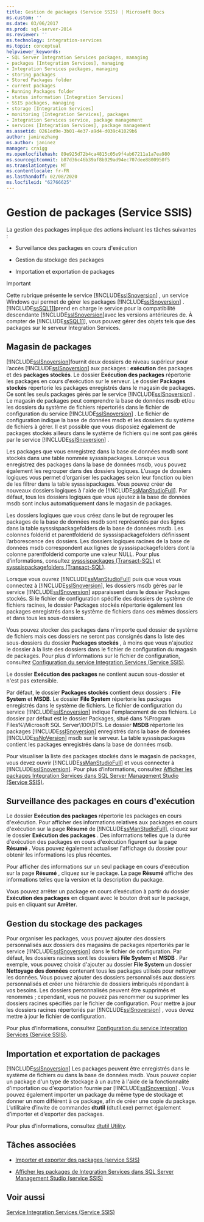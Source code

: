 ```yaml
---
title: Gestion de packages (Service SSIS) | Microsoft Docs
ms.custom: ''
ms.date: 03/06/2017
ms.prod: sql-server-2014
ms.reviewer: ''
ms.technology: integration-services
ms.topic: conceptual
helpviewer_keywords:
- SQL Server Integration Services packages, managing
- packages [Integration Services], managing
- Integration Services packages, managing
- storing packages
- Stored Packages folder
- current packages
- Running Packages folder
- status information [Integration Services]
- SSIS packages, managing
- storage [Integration Services]
- monitoring [Integration Services], packages
- Integration Services service, package management
- services [Integration Services], package management
ms.assetid: 0261ed9e-3b01-4e37-a9d4-d039c41029b6
author: janinezhang
ms.author: janinez
manager: craigg
ms.openlocfilehash: 89e925d72b4ca4815c05e9f4ab67211a1a7ea980
ms.sourcegitcommit: b87d36c46b39af8b929ad94ec707dee8800950f5
ms.translationtype: MT
ms.contentlocale: fr-FR
ms.lasthandoff: 02/08/2020
ms.locfileid: "62766625"
---
```

# <a name="package-management-ssis-service"></a>Gestion de packages (Service SSIS)
  La gestion des packages implique des actions incluant les tâches suivantes :  
  
-   Surveillance des packages en cours d'exécution  
  
-   Gestion du stockage des packages  
  
-   Importation et exportation de packages  
  
> [!IMPORTANT]  
>  Cette rubrique présente le service [!INCLUDE[ssISnoversion](../../includes/ssisnoversion-md.md)] , un service Windows qui permet de gérer les packages [!INCLUDE[ssISnoversion](../../includes/ssisnoversion-md.md)] . [!INCLUDE[ssSQL11](../../includes/sssql11-md.md)]prend en charge le service pour la compatibilité descendante [!INCLUDE[ssISnoversion](../../includes/ssisnoversion-md.md)]avec les versions antérieures de. À compter de [!INCLUDE[ssSQL11](../../includes/sssql11-md.md)], vous pouvez gérer des objets tels que des packages sur le serveur Integration Services.  
  
## <a name="package-store"></a>Magasin de packages  
 [!INCLUDE[ssISnoversion](../../includes/ssisnoversion-md.md)]fournit deux dossiers de niveau supérieur pour l’accès [!INCLUDE[ssISnoversion](../../includes/ssisnoversion-md.md)] aux packages : **exécution** des packages et des **packages stockés**. Le dossier **Exécution des packages** répertorie les packages en cours d'exécution sur le serveur. Le dossier **Packages stockés** répertorie les packages enregistrés dans le magasin de packages. Ce sont les seuls packages gérés par le service [!INCLUDE[ssISnoversion](../../includes/ssisnoversion-md.md)] . Le magasin de packages peut comprendre la base de données msdb et/ou les dossiers du système de fichiers répertoriés dans le fichier de configuration du service [!INCLUDE[ssISnoversion](../../includes/ssisnoversion-md.md)] . Le fichier de configuration indique la base de données msdb et les dossiers du système de fichiers à gérer. Il est possible que vous disposiez également de packages stockés ailleurs dans le système de fichiers qui ne sont pas gérés par le service [!INCLUDE[ssISnoversion](../../includes/ssisnoversion-md.md)] .  
  
 Les packages que vous enregistrez dans la base de données msdb sont stockés dans une table nommée sysssispackages. Lorsque vous enregistrez des packages dans la base de données msdb, vous pouvez également les regrouper dans des dossiers logiques. L’usage de dossiers logiques vous permet d’organiser les packages selon leur fonction ou bien de les filtrer dans la table sysssispackages. Vous pouvez créer de nouveaux dossiers logiques à l'aide de [!INCLUDE[ssManStudioFull](../../includes/ssmanstudiofull-md.md)]. Par défaut, tous les dossiers logiques que vous ajoutez à la base de données msdb sont inclus automatiquement dans le magasin de packages.  
  
 Les dossiers logiques que vous créez dans le but de regrouper les packages de la base de données msdb sont représentés par des lignes dans la table sysssispackagefolders de la base de données msdb. Les colonnes folderid et parentfolderid de sysssispackagefolders définissent l’arborescence des dossiers. Les dossiers logiques racines de la base de données msdb correspondent aux lignes de sysssispackagefolders dont la colonne parentfolderid comporte une valeur NULL. Pour plus d’informations, consultez [sysssispackages &#40;Transact-SQL&#41;](/sql/relational-databases/system-tables/sysssispackages-transact-sql) et [sysssispackagefolders &#40;Transact-SQL&#41;](/sql/relational-databases/system-tables/sysssispackagefolders-transact-sql).  
  
 Lorsque vous ouvrez [!INCLUDE[ssManStudioFull](../../includes/ssmanstudiofull-md.md)] puis que vous vous connectez à [!INCLUDE[ssISnoversion](../../includes/ssisnoversion-md.md)], les dossiers msdb gérés par le service [!INCLUDE[ssISnoversion](../../includes/ssisnoversion-md.md)] apparaissent dans le dossier Packages stockés. Si le fichier de configuration spécifie des dossiers de système de fichiers racines, le dossier Packages stockés répertorie également les packages enregistrés dans le système de fichiers dans ces mêmes dossiers et dans tous les sous-dossiers.  
  
 Vous pouvez stocker des packages dans n'importe quel dossier de système de fichiers mais ces dossiers ne seront pas consignés dans la liste des sous-dossiers du dossier **Packages stockés** , à moins que vous n'ajoutiez le dossier à la liste des dossiers dans le fichier de configuration du magasin de packages. Pour plus d’informations sur le fichier de configuration, consultez [Configuration du service Integration Services &#40;Service SSIS&#41;](integration-services-service-ssis-service.md).  
  
 Le dossier **Exécution des packages** ne contient aucun sous-dossier et n'est pas extensible.  
  
 Par défaut, le dossier **Packages stockés** contient deux dossiers : **File System** et **MSDB**. Le dossier **File System** répertorie les packages enregistrés dans le système de fichiers. Le fichier de configuration du service [!INCLUDE[ssISnoversion](../../includes/ssisnoversion-md.md)] indique l'emplacement de ces fichiers. Le dossier par défaut est le dossier Packages, situé dans %Program Files%\Microsoft SQL Server\100\DTS. Le dossier **MSDB** répertorie les packages [!INCLUDE[ssISnoversion](../../includes/ssisnoversion-md.md)] enregistrés dans la base de données [!INCLUDE[ssNoVersion](../../includes/ssnoversion-md.md)] msdb sur le serveur. La table sysssispackages contient les packages enregistrés dans la base de données msdb.  
  
 Pour visualiser la liste des packages stockés dans le magasin de packages, vous devez ouvrir [!INCLUDE[ssManStudioFull](../../includes/ssmanstudiofull-md.md)] et vous connecter à [!INCLUDE[ssISnoversion](../../includes/ssisnoversion-md.md)]. Pour plus d’informations, consultez [Afficher les packages Integration Services dans SQL Server Management Studio &#40;Service SSIS&#41;](../view-integration-services-packages-in-sql-server-management-studio-ssis-service.md).  
  
## <a name="monitoring-running-packages"></a>Surveillance des packages en cours d'exécution  
 Le dossier **Exécution des packages** répertorie les packages en cours d'exécution. Pour afficher des informations relatives aux packages en cours d'exécution sur la page **Résumé** de [!INCLUDE[ssManStudioFull](../../includes/ssmanstudiofull-md.md)], cliquez sur le dossier **Exécution des packages** . Des informations telles que la durée d'exécution des packages en cours d'exécution figurent sur la page **Résumé** . Vous pouvez également actualiser l'affichage du dossier pour obtenir les informations les plus récentes.  
  
 Pour afficher des informations sur un seul package en cours d'exécution sur la page **Résumé** , cliquez sur le package. La page **Résumé** affiche des informations telles que la version et la description du package.  
  
 Vous pouvez arrêter un package en cours d’exécution à partir du dossier **Exécution des packages** en cliquant avec le bouton droit sur le package, puis en cliquant sur **Arrêter**.  
  
## <a name="managing-package-storage"></a>Gestion du stockage des packages  
 Pour organiser les packages, vous pouvez ajouter des dossiers personnalisés aux dossiers des magasins de packages répertoriés par le service [!INCLUDE[ssISnoversion](../../includes/ssisnoversion-md.md)] dans le fichier de configuration. Par défaut, les dossiers racines sont les dossiers **File System** et **MSDB** . Par exemple, vous pouvez choisir d'ajouter au dossier **File System** un dossier **Nettoyage des données** contenant tous les packages utilisés pour nettoyer les données. Vous pouvez ajouter des dossiers personnalisés aux dossiers personnalisés et créer une hiérarchie de dossiers imbriqués répondant à vos besoins. Les dossiers personnalisés peuvent être supprimés et renommés ; cependant, vous ne pouvez pas renommer ou supprimer les dossiers racines spécifiés par le fichier de configuration. Pour mettre à jour les dossiers racines répertoriés par [!INCLUDE[ssISnoversion](../../includes/ssisnoversion-md.md)] , vous devez mettre à jour le fichier de configuration.  
  
 Pour plus d’informations, consultez [Configuration du service Integration Services &#40;Service SSIS&#41;](../configuring-the-integration-services-service-ssis-service.md).  
  
## <a name="importing-and-exporting-packages"></a>Importation et exportation de packages  
 
  [!INCLUDE[ssISnoversion](../../includes/ssisnoversion-md.md)] Les packages peuvent être enregistrés dans le système de fichiers ou dans la base de données msdb. Vous pouvez copier un package d'un type de stockage à un autre à l'aide de la fonctionnalité d'importation ou d'exportation fournie par [!INCLUDE[ssISnoversion](../../includes/ssisnoversion-md.md)] . Vous pouvez également importer un package du même type de stockage et donner un nom différent à ce package, afin de créer une copie du package. L’utilitaire d’invite de commandes **dtutil** (dtutil.exe) permet également d’importer et d’exporter des packages.  
  
 Pour plus d’informations, consultez [dtutil Utility](../dtutil-utility.md).  
  
## <a name="related-tasks"></a>Tâches associées  
  
-   [Importer et exporter des packages &#40;service SSIS&#41;](../import-and-export-packages-ssis-service.md)  
  
-   [Afficher les packages de Integration Services dans SQL Server Management Studio &#40;service SSIS&#41;](../view-integration-services-packages-in-sql-server-management-studio-ssis-service.md)  
  
## <a name="see-also"></a>Voir aussi  
 [Service Integration Services &#40;Service SSIS&#41;](integration-services-service-ssis-service.md)  
  
  
